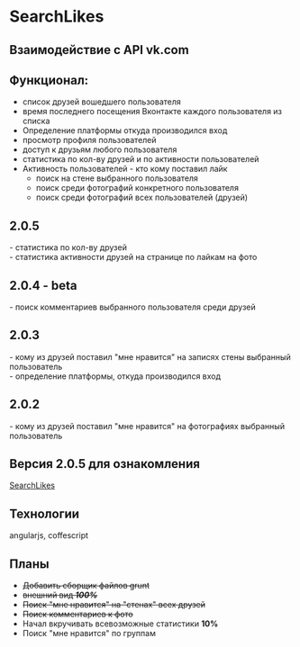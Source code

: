 # SearchLikes
## Взаимодействие с API vk.com

<h2>Функционал:</h2>
<ul>
<li>список друзей вошедшего пользователя</li>
<li>время последнего посещения Вконтакте каждого пользователя из списка</li>
<li>Определение платформы откуда производился вход</li>
<li>просмотр профиля пользователей</li>
<li>доступ к друзьям любого пользователя</li>
<li>статистика по кол-ву друзей и по активности пользователей</li>
<li>Активность пользователей - кто кому поставил лайк<ul>
  <li>поиск на стене выбранного пользователя</li>
  <li>поиск среди фотографий конкретного пользователя</li>
  <li>поиск среди фотографий всех пользователей (друзей)</li>
</ul></li>
</ul>
<h2>2.0.5</h2>
<span> - статистика по кол-ву друзей </span><br>
<span> - статистика активности друзей на странице по лайкам на фото</span><br>

<h2>2.0.4 - beta</h2>
<span> - поиск комментариев выбранного пользователя среди друзей</span><br>

<h2>2.0.3</h2>
<span> - кому из друзей поставил "мне нравится" на записях стены выбранный пользователь</span><br>
<span> - определение платформы, откуда производился вход</span>
<h2>2.0.2</h2>
<span> - кому из друзей поставил "мне нравится" на фотографиях выбранный пользователь</span>

<h2>Версия 2.0.5 для ознакомления</h2>
<span><a href="http://searchlikes.ru/">SearchLikes</a></span>

<h2>Технологии</h2>
<span>angularjs, coffescript</span>

<h2>Планы</h2>
<ul>
  <li><strike>Добавить сборщик файлов grunt</strike></li>
  <li><strike>внешний вид <b><i>100%</i></b></strike></li>
  <li><strike>Поиск "мне нравится" на "стенах" всех друзей</strike></li>
  <li><strike>Поиск комментариев к фото</strike></li>
  <li>Начал вкручивать всевозможные статистики <b>10%</b></li>
  <li>Поиск "мне нравится" по группам</li>
</ul>

